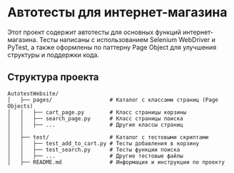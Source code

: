 # Автотесты для интернет-магазина

Этот проект содержит автотесты для основных функций интернет-магазина. Тесты написаны с использованием Selenium WebDriver и PyTest, а также оформлены по паттерну Page Object для улучшения структуры и поддержки кода.

## Структура проекта

```
AutotestWebsite/
│   ├── pages/                  # Каталог с классами страниц (Page Objects)
│   │   ├── cart_page.py        # Класс страницы корзины
│   │   ├── search_page.py      # Класс страницы поиска
│   │   ├── ...                 # Другие классы страниц
│   │   
│   ├── test/                   # Каталог с тестовыми скриптами
│   │   ├── test_add_to_cart.py # Тесты добавления в корзину
│   │   ├── test_search.py      # Тесты функции поиска
│   │   ├── ...                 # Другие тестовые файлы
│   ├── README.md               # Информация и инструкции по проекту
```

